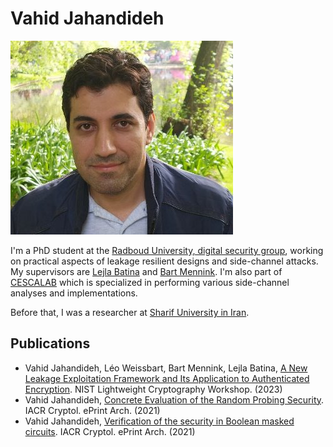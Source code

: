 # Vahid Jahandideh

![Vahid](vahid1.jpg)

I'm a PhD student at the [Radboud University, digital security group](https://www.ru.nl/dis/), working on practical aspects of leakage resilient  designs and side-channel attacks.
My supervisors are [Lejla Batina](https://www.cs.ru.nl/~lejla/) and [Bart Mennink](https://www.cs.ru.nl/~bmennink/). I'm also part of [CESCALAB](https://cescalab.cs.ru.nl/) which is specialized in performing various side-channel analyses and implementations.



Before that, I was a researcher at [Sharif University in Iran](https://en.sharif.edu/).

## Publications  

- Vahid Jahandideh, Léo Weissbart, Bart Mennink, Lejla Batina, [A New Leakage Exploitation Framework and Its Application to Authenticated Encryption](paper_NIST.pdf). NIST Lightweight Cryptography Workshop. (2023)
- Vahid Jahandideh, [Concrete Evaluation of the Random Probing Security](https://eprint.iacr.org/2021/859). IACR Cryptol. ePrint Arch. (2021)
- Vahid Jahandideh, [Verification of the security in Boolean masked circuits](https://eprint.iacr.org/2021/860). IACR Cryptol. ePrint Arch. (2021)

